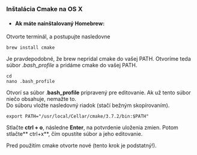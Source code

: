 ### Inštalácia Cmake na OS X

* #### Ak máte nainštalovaný Homebrew:

Otvorte terminál, a postupujte nasledovne

```termnal
brew install cmake
```
Je pravdepodobné, že brew nepridal cmake do vašej PATH. Otvoríme teda súbor _.bash_profile_ a pridáme cmake do vašej PATH.

```terminal
cd
nano .bash_profile
```


Otvorí sa súbor .**bash\_profile** pripravený pre editovanie. Ak už tento súbor niečo obsahuje, nemažte to.  
Do súboru vložte nasledovný riadok \(stačí bežným skopírovaním\).

```terminal
export PATH="/usr/local/Cellar/cmake/3.7.2/bin:$PATH"
```


Stlačte **ctrl + o**, následne **Enter**,  na potvrdenie uloženia zmien. Potom stlačte** ctrl+x**, čím opustíte súbor a jeho editovanie.

Pred použitím cmake otvorte nové \(tento krok je podstatný!\).  